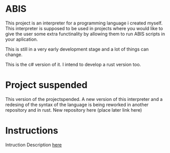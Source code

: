 ABIS
====
This project is an interpreter for a programming language i created myself.
This interpreter is supposed to be used in projects where you would like to give the user some extra functinality by allowing them to run ABIS scripts in your aplication.

This is still in a very early development stage and a lot of things can change.

This is the c# version of it. I intend to develop a rust version too.

# Project suspended
This version of the projectspended. A new version of this interpreter and a redesing of the syntax of the language is being reworked in another repository and in rust.
New repository here (place later link here)

# Instructions

Intruction Description [here](https://github.com/Daniel7Sly/ABIS/blob/master/ABIS%20Actions.md)
